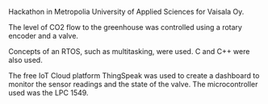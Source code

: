 Hackathon in Metropolia University of Applied Sciences for Vaisala Oy.

The level of CO2 flow to the greenhouse was controlled using a rotary encoder and a valve.

Concepts of an RTOS, such as multitasking, were used. C and C++ were also used.

The free IoT Cloud platform ThingSpeak was used to create a dashboard to monitor the sensor readings and the state of the valve. The microcontroller used was the LPC 1549.
